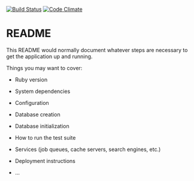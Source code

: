 [![Build Status](https://travis-ci.org/maatginger/generator_pairs.svg?branch=master)](https://travis-ci.org/maatginger/generator_pairs)
[![Code Climate](https://codeclimate.com/github/maatginger/generator_pairs/badges/gpa.svg)](https://codeclimate.com/github/maatginger/generator_pairs)

# README

This README would normally document whatever steps are necessary to get the
application up and running.

Things you may want to cover:

* Ruby version

* System dependencies

* Configuration

* Database creation

* Database initialization

* How to run the test suite

* Services (job queues, cache servers, search engines, etc.)

* Deployment instructions

* ...
